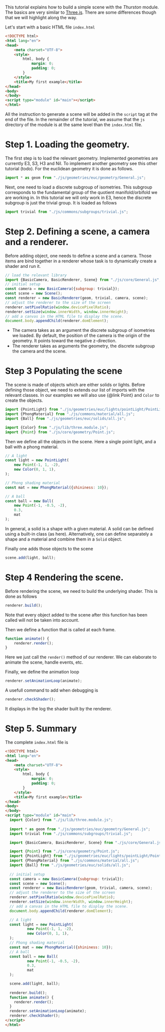 This tutorial explains how to build a simple scene with the *Thurston* module. The basics are very similar
to [Three.js](https://threejs.org/). There are some differences though that we will highlight along the way.

Let's start with a basic HTML file `index.html`

```html
<!DOCTYPE html>
<html lang="en">
<head>
    <meta charset="UTF-8">
    <style>
        html, body {
            margin: 0;
            padding: 0;
        }
    </style>
    <title>My first example</title>
</head>
<body>
</body>
<script type="module" id="main"></script>
</html>
```

All the instruction to generate a scene will be added in the `script` tag at the end of the file. In the remainder of
the tutorial, we assume that the `js` directory of the module is at the same level than the `index.html` file.

# Step 1. Loading the geometry.

The first step is to load the relevant geometry. Implemented geometries are currently E3, S3, H3 and Nil. To implement
another geometry see this other tutorial (todo). For the euclidean geometry it is done as follows.

```javascript
import * as geom from "./js/geometries/euc/geometry/General.js";
```

Next, one need to load a discrete subgroup of isometries. This subgroup corresponds to the fundamental group of the
quotient manifold/orbifold we are working in. In this tutorial we will only work in E3, hence the discrete subgroup is
just the trivial group. It is loaded as follows

```javascript
import trivial from "./js/commons/subgroups/trivial.js";
```

# Step 2. Defining a scene, a camera and a renderer.

Before adding object, one needs to define a scene and a camera. Those items are bind together in a renderer whose task
is to dynamically create a shader and run it.

```javascript
// load the relevant library
import {BasicCamera, BasicRenderer, Scene} from "./js/core/General.js";
// initial setup
const camera = new BasicCamera({subgroup: trivial});
const scene = new Scene();
const renderer = new BasicRenderer(geom, trivial, camera, scene);
// adjust the renderer to the size of the screen
renderer.setPixelRatio(window.devicePixelRatio);
renderer.setSize(window.innerWidth, window.innerHeight);
// add a canvas in the HTML file to display the scene.
document.body.appendChild(renderer.domElement);
```

- The camera takes as an argument the discrete subgroup of isometries we loaded. By default, the position of the camera
  is the origin of the geometry. It points toward the negative z-direction.
- The renderer takes as arguments the geometry, the discrete subgroup the camera and the scene.

# Step 3 Populating the scene

The scene is made of objects which are either solids or lights. Before defining those object, we need to extends our
list of imports with the relevant classes.
In our examples we will also use {@link Point} and `Color` to create the objects.

```javascript
import {PointLight} from "./js/geometries/euc/lights/pointLight/PointLight.js";
import {PhongMaterial} from "./js/commons/material/all.js";
import {Ball} from "./js/geometries/euc/solids/all.js";

import {Color} from "./js/lib/three.module.js";
import {Point} from "./js/core/geometry/Point.js";
```

Then we define all the objects in the scene. Here a single point light, and a ball with a phong material.

```javascript
// A light
const light = new PointLight(
    new Point(-1, 1, -2),
    new Color(0, 1, 1),
);

// Phong shading material
const mat = new PhongMaterial({shininess: 10});

// A ball
const ball = new Ball(
    new Point(-1, -0.5, -2),
    0.3,
    mat
);
```

In general, a solid is a shape with a given material. A solid can be defined using a built-in class (as here).
Alternatively, one can define separately a shape and a material and combine them in a `Solid` object.

Finally one adds those objects to the scene

```javascript
scene.add(light, ball);
```

# Step 4 Rendering the scene.

Before rendering the scene, we need to build the underlying shader. This is done as follows

```javascript
renderer.build();
```
Note that every object added to the scene after this function has been called will not be taken into account.


Then we define a function that is called at each frame.

```javascript
function animate() {
    renderer.render();
}
```

Here we just call the `render()` method of our renderer. 
We can elaborate to animate the scene, handle events, etc.

Finally, we define the animation loop

```javascript
renderer.setAnimationLoop(animate);
```

A usefull command to add when debugging is 

````javascript
renderer.checkShader();
````

It displays in the log the shader built by the renderer.

# Step 5. Summary
    
The complete `index.html` file is

```html
<!DOCTYPE html>
<html lang="en">
<head>
    <meta charset="UTF-8">
    <style>
        html, body {
            margin: 0;
            padding: 0;
        }
    </style>
    <title>My first example</title>
</head>
<body>
</body>
<script type="module" id="main">
  import {Color} from "./js/lib/three.module.js";
  
  import * as geom from "./js/geometries/euc/geometry/General.js";
  import trivial from "./js/commons/subgroups/trivial.js";

  import {BasicCamera, BasicRenderer, Scene} from "./js/core/General.js";

  import {Point} from "./js/core/geometry/Point.js";
  import {PointLight} from "./js/geometries/euc/lights/pointLight/PointLight.js";
  import {PhongMaterial} from "./js/commons/material/all.js";
  import {Ball} from "./js/geometries/euc/solids/all.js";
  
  // initial setup
  const camera = new BasicCamera({subgroup: trivial});
  const scene = new Scene();
  const renderer = new BasicRenderer(geom, trivial, camera, scene);
  // adjust the renderer to the size of the screen
  renderer.setPixelRatio(window.devicePixelRatio);
  renderer.setSize(window.innerWidth, window.innerHeight);
  // add a canvas in the HTML file to display the scene.
  document.body.appendChild(renderer.domElement);

  // A light
  const light = new PointLight(
          new Point(-1, 1, -2),
          new Color(0, 1, 1),
  );
  // Phong shading material
  const mat = new PhongMaterial({shininess: 10});
  // A ball
  const ball = new Ball(
          new Point(-1, -0.5, -2),
          0.3,
          mat
  );

  scene.add(light, ball);
  
  renderer.build();
  function animate() {
    renderer.render();
  }
  renderer.setAnimationLoop(animate);
  renderer.checkShader();
</script>
</html>
```
    


